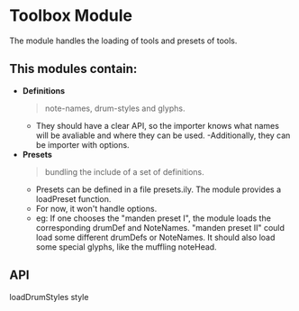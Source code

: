 # Toolbox Module
The module handles the loading of tools and presets of tools.

## This modules contain:
- **Definitions**
	> note-names, drum-styles and glyphs.
	- They should have a clear API, so the importer knows what names
	will be avaliable and where they can be used.
	 -Additionally, they can be importer with options.
- **Presets**
	> bundling the include of a set of definitions.
	- Presets can be defined in a file presets.ily. The module
	provides a loadPreset function.
	- For now, it won't handle options.
	- eg: If one chooses the "manden preset I", the module loads
	the corresponding drumDef and NoteNames. "manden preset II"
	could load some different drumDefs or NoteNames. It should also load
	some special glyphs, like the muffling noteHead.

## API
loadDrumStyles style
